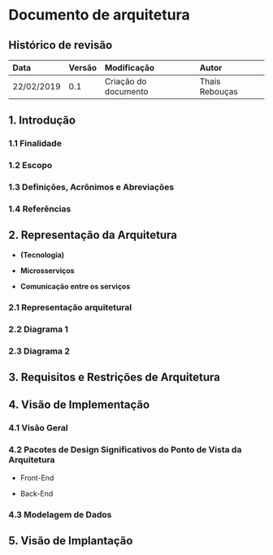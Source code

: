 # Documento de arquitetura

## Histórico de revisão
| Data   | Versão | Modificação  | Autor  |
| :- | :- | :- | :- |
| 22/02/2019 | 0.1 | Criação do documento | Thais Rebouças |


## 1. Introdução

### 1.1 Finalidade


### 1.2 Escopo


### 1.3 Definições, Acrônimos e Abreviações


### 1.4 Referências


## 2. Representação da Arquitetura
* **(Tecnologia)**      


* **Microsserviços**   


* **Comunicação entre os serviços**        


### 2.1 Representação arquitetural


### 2.2 Diagrama 1


### 2.3 Diagrama 2


## 3. Requisitos e Restrições de Arquitetura


## 4. Visão de Implementação

### 4.1 Visão Geral


### 4.2 Pacotes de Design Significativos do Ponto de Vista da Arquitetura

* Front-End

* Back-End

### 4.3 Modelagem de Dados


## 5. Visão de Implantação

